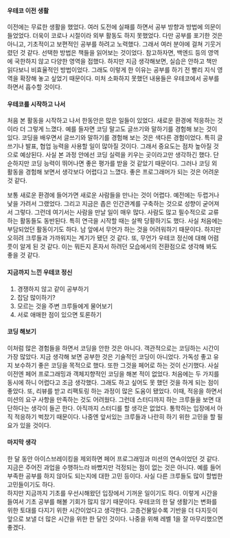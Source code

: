 #### 우테코 이전 생활
 이전에는 무료한 생활을 했었다. 여러 도전에 실패를 하면서 공부 방향과 방법에 의문이 들었었다. 더욱이 코로나 시절이라 외부 활동도 하지 못했었다.
다만 공부를 포기한 것은 아니고, 기초적이고 보편적인 공부를 하려고 노력했다. 그래서 여러 분야에 걸쳐 기웃거렸던 것 같다.
선택한 방법은 책들을 읽어보는 것이었다. 참고하자면, 백엔드 등의 영역에 국한하지 않고 다양한 영역을 접했다.
하지만 지금 생각해보면, 실습은 안하고 책만 읽다보니 비효율적인 방법이었다. 그래도 이렇게 한 이유는 공부를 하기 전 빨리 지식 영역을 확장해 놓고 싶었기 때문이다.
미처 소화하지 못했던 내용들은 우테코에서 공부를 하면서 흡수할 것이다.

#### 우테코를 시작하고 나서
 처음 본 활동을 시작하고 나서 한동안은 많은 일들이 있었다. 새로운 환경에 적응하는 것이라 더 그렇게 느꼈다.
예를 들자면 코딩 말고도 글쓰기와 말하기를 경험해 보는 것이 있다. 코딩을 배우면서 글쓰기와 말하기를 경험해 보는 것은 색다른 경험이었다.
특히 글쓰기나 발표, 협업 능력을 사용할 일이 많아질 것이다. 그래서 중요도는 점차 높아질 것으로 예상된다.
사실 본 과정 안에선 코딩 실력을 키우는 곳이라고만 생각하긴 했다. 단순하지만 코딩 능력이 뛰어나면 좋은 평가를 받을 것 같았기 때문이다.
그러나 코딩 외 활동을 경험해 보면서 생각보다 어렵다고 느꼈다. 좋은 프로그래머가 되는 것은 어려운 것 같다.

 보통 새로운 환경에 들어가면 새로운 사람들을 만나는 것이 어렵다. 예전에는 두렵거나 낯을 가려서 그랬었다.
그리고 지금은 좁은 인간관계를 구축하는 것으로 성향이 굳어져서 그렇다.
그런데 여기서는 사람을 만날 일이 매우 많다. 사람도 많고 필수적으로 교류하는 활동들도 동반된다.
특히 연극을 시작할 때는 살짝 당황하기도 했다. 사실 처음에는 부담되었던 활동이기도 하다. 남 앞에서 무언가 하는 것을 어려워하기 때문이다.
하지만 오히려 크루들과 가까워지는 계기가 됐던 것 같다. 또, 무언가 우테코 정신에 대해 어렴풋이 알게 된 것 같다.
이는 뭐든지 혼자서 하려던 모습에서의 전환점으로 생각해 봐도 좋을 것 같다.
#### 지금까지 느낀 우테코 정신
1. 경쟁하지 않고 같이 공부하기
2. 잡담 많이하기?
3. 모르는 것을 주변 크루들에게 물어보기
4. 서로 애매한 점이 있으면 토론하기

#### 코딩 해보기
 이처럼 많은 경험들을 하면서 코딩을 안한 것은 아니다. 객관적으로는 코딩하는 시간이 가장 많았다.
지금 생각해 보면 공부한 것은 기술적인 코딩이 아니었다. 가독성 좋고 유지 보수하기 좋은 코딩을 목적으로 했다. 또한 그것을 페어로 하는 것이 신기했다.
 사실 이전엔 페어 프로그래밍과 객체지향적인 코딩을 해본 적이 없었다. 처음에는 두 가지를 동시에 하니 어렵다고 조금 생각했다.
그래도 하고 싶어도 못 했던 것을 하게 되는 점이 좋았다. 또, 리뷰를 받고 리팩토링 하는 과정이 많은 도움이 됐었다.
이때, 적응을 하면서 미션의 요구 사항을 만족하는 것도 어려웠다. 그런데 스터디까지 하는 크루들을 보면 대단하다는 생각이 들곤 한다.
아직까지 스터디를 할 생각은 없었다. 통학하는 입장에서 아직 적응하기 벅찼기 때문이다. 나중엔 앞서있는 크루들과 나란히 하기 위한 고민을 할 필요가 있을 것이다.

#### 마지막 생각
 한 달 동안 아이스브레이킹을 제외하면 페어 프로그래밍과 미션의 연속이었던 것 같다. 지금은 주어진 과업을 수행하느라 바빴지만 걱정되는 점이 없는 것은 아니다.
예를 들어 부족한 공부를 하지 않아도 되는지에 대한 고민 등이다. 사실 다른 크루들도 많이 할법한 고민들이기도 하다.   
하지만 지금까지 기초를 우선시해왔던 입장에서 기꺼운 일이기도 하다. 이렇게 시간을 들여서 기초 공부를 해볼 기회가 많지 않기 때문이다.
우테코의 한 달 생활기는 변화를 위한 토대를 다지기 위한 시간이었다고 생각한다. 고층건물일수록 기반을 더 다지듯이 앞으로 보낼 더 많은 시간을 위한 한 달인 것이다.
나중을 위해 레벨 1을 잘 마무리했으면 좋겠다.
